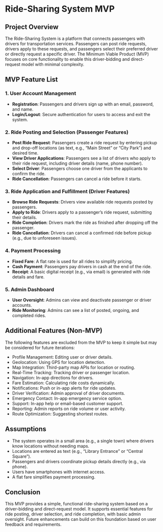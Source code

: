 # Ride-Sharing System MVP

## Project Overview
The Ride-Sharing System is a platform that connects passengers with drivers for transportation services. Passengers can post ride requests, drivers apply to these requests, and passengers select their preferred driver or directly request a specific driver. The Minimum Viable Product (MVP) focuses on core functionality to enable this driver-bidding and direct-request model with minimal complexity.

## MVP Feature List

### 1. User Account Management
- **Registration**: Passengers and drivers sign up with an email, password, and name.
- **Login/Logout**: Secure authentication for users to access and exit the system.

### 2. Ride Posting and Selection (Passenger Features)
- **Post Ride Request**: Passengers create a ride request by entering pickup and drop-off locations (as text, e.g., “Main Street” or “City Park”) and desired time.
- **View Driver Applications**: Passengers see a list of drivers who apply to their ride request, including driver details (name, phone number).
- **Select Driver**: Passengers choose one driver from the applicants to confirm the ride.
- **Ride Cancellation**: Passengers can cancel a ride before it starts.

### 3. Ride Application and Fulfillment (Driver Features)
- **Browse Ride Requests**: Drivers view available ride requests posted by passengers.
- **Apply to Ride**: Drivers apply to a passenger’s ride request, submitting their details.
- **Ride Completion**: Drivers mark the ride as finished after dropping off the passenger.
- **Ride Cancellation**: Drivers can cancel a confirmed ride before pickup (e.g., due to unforeseen issues).

### 4. Payment Processing
- **Fixed Fare**: A flat rate is used for all rides to simplify pricing.
- **Cash Payment**: Passengers pay drivers in cash at the end of the ride.
- **Receipt**: A basic digital receipt (e.g., via email) is generated with ride details and fare.

### 5. Admin Dashboard
- **User Oversight**: Admins can view and deactivate passenger or driver accounts.
- **Ride Monitoring**: Admins can see a list of posted, ongoing, and completed rides.

## Additional Features (Non-MVP)
The following features are excluded from the MVP to keep it simple but may be considered for future iterations:
- Profile Management: Editing user or driver details.
- Geolocation: Using GPS for location detection.
- Map Integration: Third-party map APIs for location or routing.
- Real-Time Tracking: Tracking driver or passenger location.
- Navigation: In-app directions for drivers.
- Fare Estimation: Calculating ride costs dynamically.
- Notifications: Push or in-app alerts for ride updates.
- Driver Verification: Admin approval of driver documents.
- Emergency Contact: In-app emergency service option.
- Support: In-app help or email-based customer support.
- Reporting: Admin reports on ride volume or user activity.
- Route Optimization: Suggesting shortest routes.

## Assumptions
- The system operates in a small area (e.g., a single town) where drivers know locations without needing maps.
- Locations are entered as text (e.g., “Library Entrance” or “Central Square”).
- Passengers and drivers coordinate pickup details directly (e.g., via phone).
- Users have smartphones with internet access.
- A flat fare simplifies payment processing.

## Conclusion
This MVP provides a simple, functional ride-sharing system based on a driver-bidding and direct-request model. It supports essential features for ride posting, driver selection, and ride completion, with basic admin oversight. Future enhancements can build on this foundation based on user feedback and requirements.
